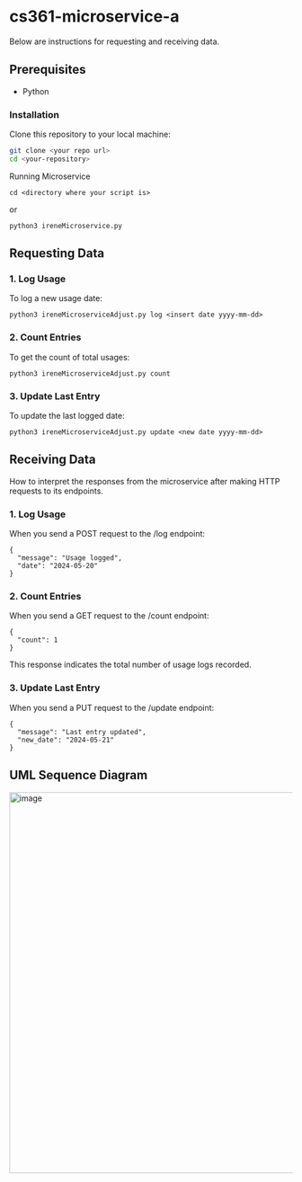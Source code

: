 # cs361-microservice-a
Below are instructions for requesting and receiving data.
## Prerequisites
- Python

### Installation

Clone this repository to your local machine:

```bash
git clone <your repo url>
cd <your-repository>
```
Running Microservice
```
cd <directory where your script is>
```
or
```
python3 ireneMicroservice.py
```

## Requesting Data
### 1. Log Usage
To log a new usage date:
```
python3 ireneMicroserviceAdjust.py log <insert date yyyy-mm-dd>
```
### 2. Count Entries
To get the count of total usages:
```
python3 ireneMicroserviceAdjust.py count
```
### 3. Update Last Entry
To update the last logged date:
```
python3 ireneMicroserviceAdjust.py update <new date yyyy-mm-dd>
```
## Receiving Data
How to interpret the responses from the microservice after making HTTP requests to its endpoints.
### 1. Log Usage
When you send a POST request to the /log endpoint:
```
{
  "message": "Usage logged",
  "date": "2024-05-20"
}
```
### 2. Count Entries
When you send a GET request to the /count endpoint:
```
{
  "count": 1
}
```
This response indicates the total number of usage logs recorded.
### 3. Update Last Entry
When you send a PUT request to the /update endpoint:
```
{
  "message": "Last entry updated",
  "new_date": "2024-05-21"
}
```
## UML Sequence Diagram
<img width="678" alt="image" src="https://github.com/zhaohel/cs361-microservice-a/assets/103477958/07fba9fa-39b6-4e34-a11b-ab860f722fba">


